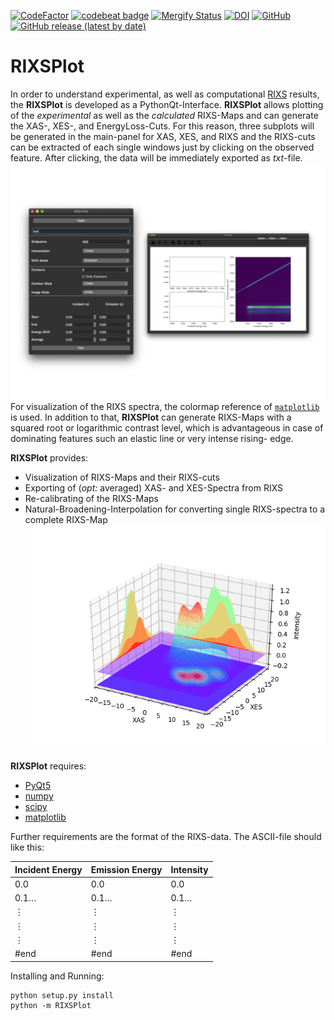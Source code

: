 [![CodeFactor](https://www.codefactor.io/repository/github/anselmoo/rixsplot/badge)](https://www.codefactor.io/repository/github/anselmoo/rixsplot)
[![codebeat badge](https://codebeat.co/badges/f871eac9-8f93-41b5-aa4a-194af53cdf00)](https://codebeat.co/projects/github-com-anselmoo-rixsplot-master)
[![Mergify Status](https://img.shields.io/endpoint.svg?url=https://gh.mergify.io/badges/Anselmoo/RIXSPlot&style=flat)](https://github.com/Anselmoo/RIXSPlot/commits/master)
[![DOI](https://zenodo.org/badge/207867243.svg)](https://zenodo.org/badge/latestdoi/207867243)
[![GitHub](https://img.shields.io/github/license/Anselmoo/RIXSPlot)](https://github.com/Anselmoo/RIXSPlot/blob/master/LICENSE)
[![GitHub release (latest by date)](https://img.shields.io/github/v/release/Anselmoo/RIXSPlot)](https://github.com/Anselmoo/RIXSPlot/releases)
# RIXSPlot

In order to understand experimental, as well as computational [RIXS](https://en.wikipedia.org/wiki/Resonant_inelastic_X-ray_scattering) results, the **RIXSPlot** is developed as a PythonQt-Interface.  **RIXSPlot** allows plotting of the *experimental* as well as the *calculated* RIXS-Maps and can generate the XAS-, XES-, and EnergyLoss-Cuts. For this reason, three subplots will be generated in the main-panel for XAS, XES, and RIXS and the RIXS-cuts can be extracted of each single windows just by clicking on the observed feature. After clicking, the data will be immediately exported as *txt*-file.
![User-Interface](https://github.com/Anselmoo/RIXSPlot/blob/master/doc/userinterface.001.png)
For visualization of the RIXS spectra, the colormap reference of [`matplotlib`](https://matplotlib.org/gallery/color/colormap_reference.html#sphx-glr-gallery-color-colormap-reference-py) is used. In addition to that, **RIXSPlot** can generate RIXS-Maps with a squared root or logarithmic contrast level, which is advantageous in case of dominating features such an elastic line or very intense rising- edge. 

**RIXSPlot** provides:

  * Visualization of RIXS-Maps and their RIXS-cuts
  * Exporting of (*opt:* averaged) XAS- and XES-Spectra from RIXS
  * Re-calibrating of the RIXS-Maps
  * Natural-Broadening-Interpolation for converting single RIXS-spectra to a complete RIXS-Map
  ![Naturual-Broadening-Interpolation](https://github.com/Anselmoo/RIXSPlot/blob/master/doc/GaussianInter.png)

**RIXSPlot** requires:
  * [PyQt5](https://riverbankcomputing.com/software/pyqt/intro)
  * [numpy](https://github.com/numpy/numpy)
  * [scipy](https://github.com/scipy/scipy)
  * [matplotlib](https://github.com/matplotlib/matplotlib)
  
Further requirements are the format of the RIXS-data. The ASCII-file should like this:

Incident Energy | Emission Energy | Intensity
------------ | ------------- | -------------
0.0 | 0.0 | 0.0
0.1… | 0.1… | 0.1…
⋮ | ⋮ | ⋮
⋮ | ⋮ | ⋮
⋮ | ⋮ | ⋮
#end | #end | #end

Installing and Running:
    
    python setup.py install
    python -m RIXSPlot
    



